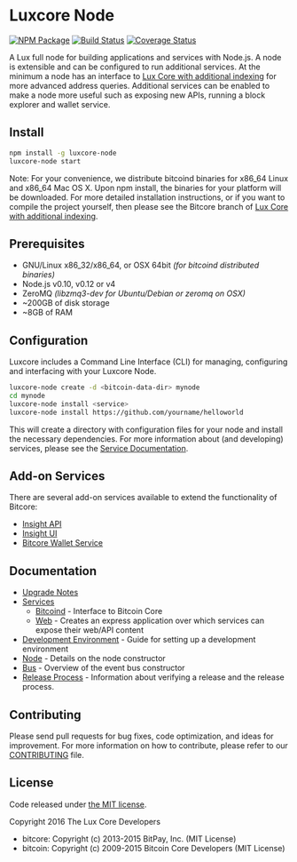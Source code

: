 Luxcore Node
============

[![NPM Package](https://img.shields.io/npm/v/luxcore-node.svg?style=flat-square)](https://www.npmjs.org/package/luxcore-node)
[![Build Status](https://img.shields.io/travis/lux-core/luxcore-node.svg?branch=master&style=flat-square)](https://travis-ci.org/lux-core/luxcore-node)
[![Coverage Status](https://img.shields.io/coveralls/lux-core/luxcore-node.svg?style=flat-square)](https://coveralls.io/r/lux-core/luxcore-node)

A Lux full node for building applications and services with Node.js. A node is extensible and can be configured to run additional services. At the minimum a node has an interface to [Lux Core with additional indexing](https://github.com/lux-core/lux) for more advanced address queries. Additional services can be enabled to make a node more useful such as exposing new APIs, running a block explorer and wallet service.

## Install

```bash
npm install -g luxcore-node
luxcore-node start
```

Note: For your convenience, we distribute bitcoind binaries for x86_64 Linux and x86_64 Mac OS X. Upon npm install, the binaries for your platform will be downloaded. For more detailed installation instructions, or if you want to compile the project yourself, then please see the Bitcore branch of [Lux Core with additional indexing](https://github.com/lux-core/lux).

## Prerequisites

- GNU/Linux x86_32/x86_64, or OSX 64bit *(for bitcoind distributed binaries)*
- Node.js v0.10, v0.12 or v4
- ZeroMQ *(libzmq3-dev for Ubuntu/Debian or zeromq on OSX)*
- ~200GB of disk storage
- ~8GB of RAM

## Configuration

Luxcore includes a Command Line Interface (CLI) for managing, configuring and interfacing with your Luxcore Node.

```bash
luxcore-node create -d <bitcoin-data-dir> mynode
cd mynode
luxcore-node install <service>
luxcore-node install https://github.com/yourname/helloworld
```

This will create a directory with configuration files for your node and install the necessary dependencies. For more information about (and developing) services, please see the [Service Documentation](docs/services.md).

## Add-on Services

There are several add-on services available to extend the functionality of Bitcore:

- [Insight API](https://github.com/bitpay/insight-api)
- [Insight UI](https://github.com/bitpay/insight-ui)
- [Bitcore Wallet Service](https://github.com/bitpay/bitcore-wallet-service)

## Documentation

- [Upgrade Notes](docs/upgrade.md)
- [Services](docs/services.md)
  - [Bitcoind](docs/services/bitcoind.md) - Interface to Bitcoin Core
  - [Web](docs/services/web.md) - Creates an express application over which services can expose their web/API content
- [Development Environment](docs/development.md) - Guide for setting up a development environment
- [Node](docs/node.md) - Details on the node constructor
- [Bus](docs/bus.md) - Overview of the event bus constructor
- [Release Process](docs/release.md) - Information about verifying a release and the release process.

## Contributing

Please send pull requests for bug fixes, code optimization, and ideas for improvement. For more information on how to contribute, please refer to our [CONTRIBUTING](https://github.com/lux-core/luxcore/blob/master/CONTRIBUTING.md) file.

## License

Code released under [the MIT license](https://github.com/lux-core/luxcore-node/blob/master/LICENSE).

Copyright 2016 The Lux Core Developers

- bitcore: Copyright (c) 2013-2015 BitPay, Inc. (MIT License)
- bitcoin: Copyright (c) 2009-2015 Bitcoin Core Developers (MIT License)
